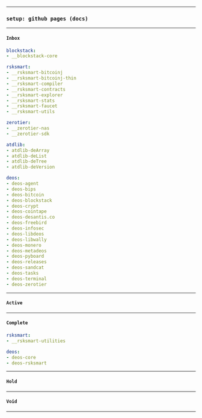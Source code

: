 
---
### `setup: github pages (docs)`
---

#### `Inbox`
```yaml
blockstack:
- __blockstack-core

rsksmart:
- __rsksmart-bitcoinj
- __rsksmart-bitcoinj-thin
- __rsksmart-compiler
- __rsksmart-contracts
- __rsksmart-explorer
- __rsksmart-stats
- __rsksmart-faucet
- __rsksmart-utils

zerotier:
- __zerotier-nas
- __zerotier-sdk

atdlib:
- atdlib-deArray
- atdlib-deList
- atdlib-deTree
- atdlib-deVersion

deos:
- deos-agent
- deos-bips
- deos-bitcoin
- deos-blockstack
- deos-crypt
- deos-cointape
- deos-desantis.co
- deos-freebird
- deos-infosec
- deos-libdeos
- deos-libwally
- deos-monero
- deos-metadeos
- deos-pyboard
- deos-releases
- deos-sandcat
- deos-tasks
- deos-terminal
- deos-zerotier
```
---

#### `Active`
---

#### `Complete`
```yaml
rsksmart:
- __rsksmart-utilities

deos:
- deos-core
- deos-rsksmart
```
---

#### `Hold`
---

#### `Void`
---
